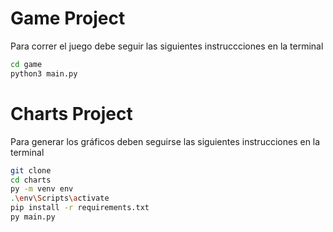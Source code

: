 # Game Project

Para correr el juego debe seguir las siguientes instruccciones en la terminal

```sh
cd game
python3 main.py
```

# Charts Project
Para generar los gráficos deben seguirse las siguientes instrucciones en la terminal

```sh
git clone
cd charts
py -m venv env
.\env\Scripts\activate
pip install -r requirements.txt
py main.py

```
